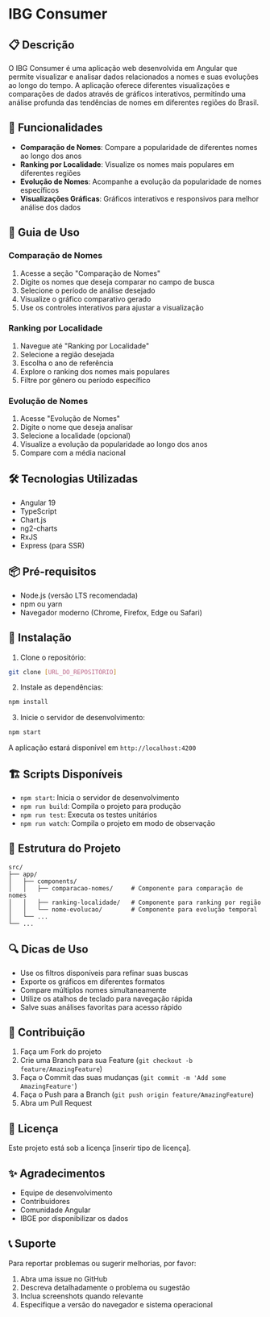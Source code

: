 # IBG Consumer

## 📋 Descrição
O IBG Consumer é uma aplicação web desenvolvida em Angular que permite visualizar e analisar dados relacionados a nomes e suas evoluções ao longo do tempo. A aplicação oferece diferentes visualizações e comparações de dados através de gráficos interativos, permitindo uma análise profunda das tendências de nomes em diferentes regiões do Brasil.

## 🚀 Funcionalidades
- **Comparação de Nomes**: Compare a popularidade de diferentes nomes ao longo dos anos
- **Ranking por Localidade**: Visualize os nomes mais populares em diferentes regiões
- **Evolução de Nomes**: Acompanhe a evolução da popularidade de nomes específicos
- **Visualizações Gráficas**: Gráficos interativos e responsivos para melhor análise dos dados

## 📖 Guia de Uso

### Comparação de Nomes
1. Acesse a seção "Comparação de Nomes"
2. Digite os nomes que deseja comparar no campo de busca
3. Selecione o período de análise desejado
4. Visualize o gráfico comparativo gerado
5. Use os controles interativos para ajustar a visualização

### Ranking por Localidade
1. Navegue até "Ranking por Localidade"
2. Selecione a região desejada
3. Escolha o ano de referência
4. Explore o ranking dos nomes mais populares
5. Filtre por gênero ou período específico

### Evolução de Nomes
1. Acesse "Evolução de Nomes"
2. Digite o nome que deseja analisar
3. Selecione a localidade (opcional)
4. Visualize a evolução da popularidade ao longo dos anos
5. Compare com a média nacional

## 🛠️ Tecnologias Utilizadas
- Angular 19
- TypeScript
- Chart.js
- ng2-charts
- RxJS
- Express (para SSR)

## 📦 Pré-requisitos
- Node.js (versão LTS recomendada)
- npm ou yarn
- Navegador moderno (Chrome, Firefox, Edge ou Safari)

## 🔧 Instalação

1. Clone o repositório:
```bash
git clone [URL_DO_REPOSITÓRIO]
```

2. Instale as dependências:
```bash
npm install
```

3. Inicie o servidor de desenvolvimento:
```bash
npm start
```

A aplicação estará disponível em `http://localhost:4200`

## 🏗️ Scripts Disponíveis

- `npm start`: Inicia o servidor de desenvolvimento
- `npm run build`: Compila o projeto para produção
- `npm run test`: Executa os testes unitários
- `npm run watch`: Compila o projeto em modo de observação

## 📁 Estrutura do Projeto

```
src/
├── app/
│   ├── components/
│   │   ├── comparacao-nomes/     # Componente para comparação de nomes
│   │   ├── ranking-localidade/   # Componente para ranking por região
│   │   └── nome-evolucao/        # Componente para evolução temporal
│   └── ...
└── ...
```

## 🔍 Dicas de Uso
- Use os filtros disponíveis para refinar suas buscas
- Exporte os gráficos em diferentes formatos
- Compare múltiplos nomes simultaneamente
- Utilize os atalhos de teclado para navegação rápida
- Salve suas análises favoritas para acesso rápido

## 🤝 Contribuição
1. Faça um Fork do projeto
2. Crie uma Branch para sua Feature (`git checkout -b feature/AmazingFeature`)
3. Faça o Commit das suas mudanças (`git commit -m 'Add some AmazingFeature'`)
4. Faça o Push para a Branch (`git push origin feature/AmazingFeature`)
5. Abra um Pull Request

## 📝 Licença
Este projeto está sob a licença [inserir tipo de licença].

## ✨ Agradecimentos
- Equipe de desenvolvimento
- Contribuidores
- Comunidade Angular
- IBGE por disponibilizar os dados

## 📞 Suporte
Para reportar problemas ou sugerir melhorias, por favor:
1. Abra uma issue no GitHub
2. Descreva detalhadamente o problema ou sugestão
3. Inclua screenshots quando relevante
4. Especifique a versão do navegador e sistema operacional
